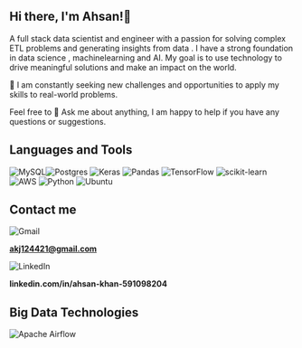  ## Hi there, I'm Ahsan!🤡

A full stack data scientist and engineer with a passion for solving complex ETL problems and generating insights from data . I have a strong foundation in data science , machinelearning and AI. My goal is to use technology to drive meaningful solutions and make an impact on the world.

👾 I am constantly seeking new challenges and opportunities to apply my skills to real-world problems. 

Feel free to 💬 Ask me about anything, I am happy to help if you have any questions or suggestions.


## Languages and Tools


![MySQL](https://img.shields.io/badge/mysql-%2300f.svg?style=for-the-badge&logo=mysql&logoColor=white)![Postgres](https://img.shields.io/badge/postgres-%23316192.svg?style=for-the-badge&logo=postgresql&logoColor=white)
	![Keras](https://img.shields.io/badge/Keras-%23D00000.svg?style=for-the-badge&logo=Keras&logoColor=white)
    ![Pandas](https://img.shields.io/badge/pandas-%23150458.svg?style=for-the-badge&logo=pandas&logoColor=white)
![TensorFlow](https://img.shields.io/badge/TensorFlow-%23FF6F00.svg?style=for-the-badge&logo=TensorFlow&logoColor=white)
	![scikit-learn](https://img.shields.io/badge/scikit--learn-%23F7931E.svg?style=for-the-badge&logo=scikit-learn&logoColor=white)
![AWS](https://img.shields.io/badge/AWS-%23FF9900.svg?style=for-the-badge&logo=amazon-aws&logoColor=white)
![Python](https://img.shields.io/badge/python-3670A0?style=for-the-badge&logo=python&logoColor=yellow)	![Ubuntu](https://img.shields.io/badge/UBUNTU-E95420?style=for-the-badge&logo=linux&logoColor=black)
## Contact me 
![Gmail](https://img.shields.io/badge/Gmail-D14836?style=for-the-badge&logo=gmail&logoColor=white)

**akj124421@gmail.com**

 ![LinkedIn](https://img.shields.io/badge/linkedin-%230077B5.svg?style=for-the-badge&logo=linkedin&logoColor=white)

 **linkedin.com/in/ahsan-khan-591098204**

## Big Data Technologies
![Apache Airflow](https://img.shields.io/badge/Apache%20Airflow-017CEE?style=for-the-badge&logo=Apache%20Airflow&logoColor=white)
